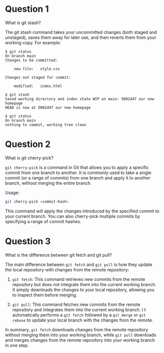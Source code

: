 # Question 1

What is git stash?

The git stash command takes your uncommitted changes (both staged and unstaged), saves them away for later use, and 
then reverts them from your working copy. For example:

```
$ git status
On branch main
Changes to be committed:

    new file:   style.css

Changes not staged for commit:

    modified:   index.html

$ git stash
Saved working directory and index state WIP on main: 5002d47 our new homepage
HEAD is now at 5002d47 our new homepage

$ git status
On branch main
nothing to commit, working tree clean
```

# Question 2

What is git cherry-pick?

`git cherry-pick` is a command in Git that allows you to apply a specific commit from one branch to another. 
It is commonly used to take a single commit (or a range of commits) from one branch and apply it to another branch, without merging the entire branch.

Usage:
```bash
git cherry-pick <commit-hash>
```

This command will apply the changes introduced by the specified commit to your current branch.
You can also cherry-pick multiple commits by specifying a range of commit hashes.

# Question 3

What is the difference between git fetch and git pull?

The main difference between `git fetch` and `git pull` is how they update the local repository with changes from the remote repository:

1. `git fetch`: This command retrieves new commits from the remote repository but does not integrate them into the current working branch.
    It simply downloads the changes to your local repository, allowing you to inspect them before merging.

2. `git pull`: This command fetches new commits from the remote repository and integrates them into the current working branch. I
   t automatically performs a `git fetch` followed by a `git merge` or `git rebase` to update your local branch with the changes from the remote.

In summary, `git fetch` downloads changes from the remote repository without merging them into your working branch, 
while `git pull` downloads and merges changes from the remote repository into your working branch in one step.
